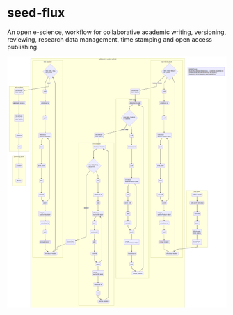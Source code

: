 # seed-flux
An open e-science, workflow for collaborative academic writing, versioning, reviewing, research data management, time stamping and open access publishing.

![General seed flux](general_seed-flux.png)
